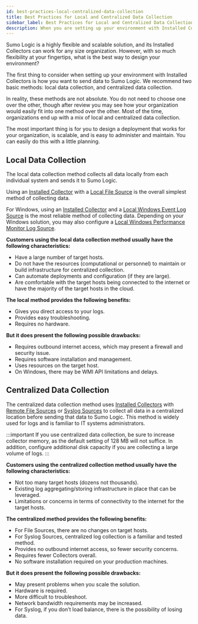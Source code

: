 ```yaml
---
id: best-practices-local-centralized-data-collection
title: Best Practices for Local and Centralized Data Collection
sidebar_label: Best Practices for Local and Centralized Data Collection
description: When you are setting up your environment with Installed Collectors you must decide how to collect the data you want to send to Sumo Logic. 
---
```


Sumo Logic is a highly flexible and scalable solution, and its Installed Collectors can work for any size organization. However, with so much flexibility at your fingertips, what is the best way to design your environment?

The first thing to consider when setting up your environment with Installed Collectors is how you want to send data to Sumo Logic. We recommend two basic methods: local data collection, and centralized data collection.

In reality, these methods are not absolute. You do not need to choose one over the other, though after review you may see how your organization would easily fit into one method over the other. Most of the time, organizations end up with a mix of local and centralized data collection.

The most important thing is for you to design a deployment that works for your organization, is scalable, and is easy to administer and maintain. You can easily do this with a little planning.

## Local Data Collection

The local data collection method collects all data locally from each individual system and sends it to Sumo Logic.

Using an [Installed Collector](/docs/send-data/sources/sources-installed-collectors) with a [Local File Source](../sources/sources-installed-collectors/local-file-source.md) is the overall simplest method of collecting data.

For Windows, using an [Installed Collector](/docs/send-data/sources/sources-installed-collectors) and a [Local Windows Event Log Source](../sources/sources-installed-collectors/local-windows-event-log-source.md) is the most reliable method of collecting data. Depending on your Windows solution, you may also configure a [Local Windows Performance Monitor Log Source](../sources/sources-installed-collectors/local-windows-performance-monitor-log-source.md).

**Customers using the local data collection method usually have the following characteristics:**

* Have a large number of target hosts.
* Do not have the resources (computational or personnel) to maintain or build infrastructure for centralized collection.
* Can automate deployments and configuration (if they are large).
* Are comfortable with the target hosts being connected to the internet or have the majority of the target hosts in the cloud.

**The local method provides the following benefits:**

* Gives you direct access to your logs.
* Provides easy troubleshooting.
* Requires no hardware.

**But it does present the following possible drawbacks:**

* Requires outbound internet access, which may present a firewall and security issue.
* Requires software installation and management.
* Uses resources on the target host.
* On Windows, there may be WMI API limitations and delays.

## Centralized Data Collection

The centralized data collection method uses [Installed Collectors](best-practices-local-centralized-data-collection.md)  with [Remote File Sources](/docs/send-data/sources/sources-installed-collectors/remote-file-source) or [Syslog Sources](../sources/sources-installed-collectors/syslog-source.md) to collect all data in a centralized location before sending that data to Sumo Logic. This method is widely used for logs and is familiar to IT systems administrators.

:::important
If you use centralized data collection, be sure to increase collector memory, as the default setting of 128 MB will not suffice. In addition, configure additional disk capacity if you are collecting a large volume of logs.
:::

**Customers using the centralized collection method usually have the following characteristics:**

* Not too many target hosts (dozens not thousands).
* Existing log aggregating/storing infrastructure in place that can be leveraged.
* Limitations or concerns in terms of connectivity to the internet for the target hosts.

**The centralized method provides the following benefits:**

* For File Sources, there are no changes on target hosts.
* For Syslog Sources, centralized log collection is a familiar and tested method.
* Provides no outbound internet access, so fewer security concerns.
* Requires fewer Collectors overall.
* No software installation required on your production machines.

**But it does present the following possible drawbacks:**

* May present problems when you scale the solution.
* Hardware is required.
* More difficult to troubleshoot.
* Network bandwidth requirements may be increased.
* For Syslog, if you don’t load balance, there is the possibility of losing data.
